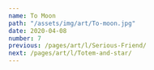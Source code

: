 ```yaml
---
name: To Moon
path: "/assets/img/art/To-moon.jpg"
date: 2020-04-08
number: 7
previous: /pages/art/l/Serious-Friend/
next: /pages/art/l/Totem-and-star/
---
```

